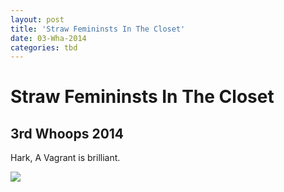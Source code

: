 ```yaml
---
layout: post
title: 'Straw Femininsts In The Closet'
date: 03-Wha-2014
categories: tbd
---
```


# Straw Femininsts In The Closet

## 3rd Whoops 2014

<p Gott in Himmel,   this cartoon from <a href="http://www.harkavagrant.com/">Hark, A Vagrant </a>is brilliant.</p>

<img class="photo-horiz" src="http://www.harkavagrant.com/nonsense/strawfeministssm.png" />

 
